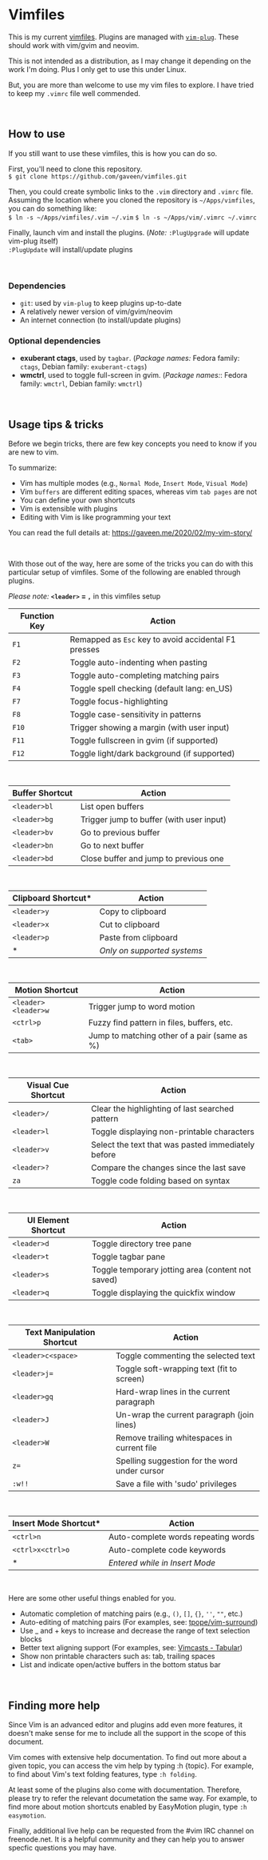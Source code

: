 # Vimfiles

This is my current [vimfiles](https://gaveen.me/2020/02/my-vim-story/). Plugins are managed with [`vim-plug`](https://github.com/junegunn/vim-plug). These should work with vim/gvim and neovim.

This is not intended as a distribution, as I may change it depending on the work I'm doing. Plus I only get to use this under Linux.

But, you are more than welcome to use my vim files to explore. I have tried to keep my `.vimrc` file well commended.

&nbsp;  

## How to use
If you still want to use these vimfiles, this is how you can do so.

First, you'll need to clone this repository.&nbsp;  
`$ git clone https://github.com/gaveen/vimfiles.git`

Then, you could create symbolic links to the `.vim` directory and `.vimrc` file. Assuming the location where you cloned the repository is `~/Apps/vimfiles`, you can do something like:&nbsp;  
`$ ln -s ~/Apps/vimfiles/.vim ~/.vim`
`$ ln -s ~/Apps/vim/.vimrc ~/.vimrc`

Finally, launch vim and install the plugins. (_Note:_ `:PlugUpgrade` will update vim-plug itself)&nbsp;  
`:PlugUpdate` will install/update plugins&nbsp;  

&nbsp;  

### Dependencies
- `git`: used by `vim-plug` to keep plugins up-to-date
- A relatively newer version of vim/gvim/neovim
- An internet connection (to install/update plugins)

### Optional dependencies
- **exuberant ctags**, used by `tagbar`. (_Package names:_ Fedora family: `ctags`, Debian family: `exuberant-ctags`)
- **wmctrl**, used to toggle full-screen in gvim. (_Package names:_: Fedora family: `wmctrl`, Debian family: `wmctrl`)

&nbsp;  

## Usage tips & tricks

Before we begin tricks, there are few key concepts you need to know if you are new to vim.

To summarize:
- Vim has multiple modes (e.g., `Normal Mode`, `Insert Mode`, `Visual Mode`)
- Vim `buffers` are different editing spaces, whereas vim `tab pages` are not
- You can define your own shortcuts
- Vim is extensible with plugins
- Editing with Vim is like programming your text

You can read the full details at: https://gaveen.me/2020/02/my-vim-story/

&nbsp;  

With those out of the way, here are some of the tricks you can do with this particular setup of vimfiles. Some of the following are enabled through plugins.

_Please note:_ **`<leader>` = `,`** in this vimfiles setup

Function Key | Action
------------ | ------
`F1` | Remapped as `Esc` key to avoid accidental F1 presses
`F2` | Toggle auto-indenting when pasting
`F3` | Toggle auto-completing matching pairs
`F4` | Toggle spell checking (default lang: en_US)
`F7` | Toggle focus-highlighting
`F8` | Toggle case-sensitivity in patterns
`F10` | Trigger showing a margin (with user input)
`F11` | Toggle fullscreen in gvim (if supported)
`F12` | Toggle light/dark background (if supported)

&nbsp;  

Buffer Shortcut | Action
--------------- | ------
`<leader>bl` | List open buffers
`<leader>bg` | Trigger jump to buffer (with user input)
`<leader>bv` | Go to previous buffer
`<leader>bn` | Go to next buffer
`<leader>bd` | Close buffer and jump to previous one

&nbsp;  

Clipboard Shortcut* | Action
------------------- | ------
`<leader>y` | Copy to clipboard
`<leader>x` | Cut to clipboard
`<leader>p` | Paste from clipboard
* | _Only on supported systems_

&nbsp;  

Motion Shortcut | Action
--------------- | ------
`<leader><leader>w` | Trigger jump to word motion
`<ctrl>p` | Fuzzy find pattern in files, buffers, etc.
`<tab>` | Jump to matching other of a pair (same as %)

&nbsp;  

Visual Cue Shortcut | Action
------------------- | ------
`<leader>/` | Clear the highlighting of last searched pattern
`<leader>l` | Toggle displaying non-printable characters
`<leader>v` | Select the text that was pasted immediately before
`<leader>?` | Compare the changes since the last save
`za` | Toggle code folding based on syntax

&nbsp;  

UI Element Shortcut | Action
------------------- | ------
`<leader>d` | Toggle directory tree pane
`<leader>t` | Toggle tagbar pane
`<leader>s` | Toggle temporary jotting area (content not saved)
`<leader>q` | Toggle displaying the quickfix window

&nbsp;  

Text Manipulation Shortcut | Action
-------------------------- | ------
`<leader>c<space>` | Toggle commenting the selected text
`<leader>j=` | Toggle soft-wrapping text (fit to screen)
`<leader>gq` | Hard-wrap lines in the current paragraph
`<leader>J` | Un-wrap the current paragraph (join lines)
`<leader>W` | Remove trailing whitespaces in current file
`z=` | Spelling suggestion for the word under cursor
`:w!!` | Save a file with 'sudo' privileges

&nbsp;  

Insert Mode Shortcut* | Action
--------------------- | ------
`<ctrl>n` | Auto-complete words repeating words
`<ctrl>x<ctrl>o` | Auto-complete code keywords
* | _Entered while in Insert Mode_

&nbsp;  

Here are some other useful things enabled for you.
- Automatic completion of matching pairs (e.g., `()`, `[]`, `{}`, `''`, `""`, etc.)
- Auto-editing of matching pairs (For examples, see: [tpope/vim-surround](https://github.com/tpope/vim-surround))
- Use _ and + keys to increase and decrease the range of text selection blocks
- Better text aligning support (For examples, see: [Vimcasts - Tabular](http://vimcasts.org/episodes/aligning-text-with-tabular-vim/))
- Show non printable characters such as: tab, trailing spaces
- List and indicate open/active buffers in the bottom status bar

&nbsp;  

## Finding more help
Since Vim is an advanced editor and plugins add even more features, it doesn't make sense for me to include all the support in the scope of this document.

Vim comes with extensive help documentation. To find out more about a given topic, you can access the vim help by typing :h {topic}. For example, to find about Vim's text folding features, type `:h folding`.

At least some of the plugins also come with documentation. Therefore, please try to refer the relevant documetation the same way. For example, to find more about motion shortcuts enabled by EasyMotion plugin, type `:h easymotion`.

Finally, additional live help can be requested from the #vim IRC channel on freenode.net. It is a helpful community and they can help you to answer specfic questions you may have.
